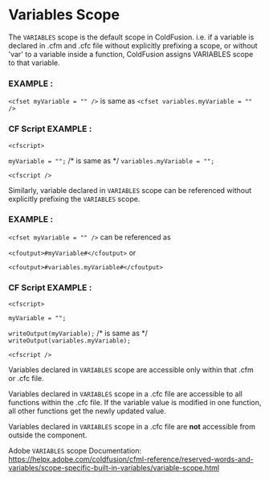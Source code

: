 # Variables Scope

The `VARIABLES` scope is the default scope in ColdFusion. i.e. if a variable is declared in .cfm and .cfc file without explicitly prefixing a scope, or without 'var' to a variable inside a function, ColdFusion assigns VARIABLES scope to that variable.

### EXAMPLE :
`<cfset myVariable = "" />` is same as `<cfset variables.myVariable = "" />`
### CF Script EXAMPLE :
`<cfscript>`

`myVariable = "";` /* is same as */
`variables.myVariable = "";`

`<cfscript />`

Similarly, variable declared in `VARIABLES` scope can be referenced without explicitly prefixing the `VARIABLES` scope.

### EXAMPLE :
`<cfset myVariable = "" />` can be referenced as

`<cfoutput>#myVariable#</cfoutput>` or

`<cfoutput>#variables.myVariable#</cfoutput>`

### CF Script EXAMPLE :
`<cfscript>`

`myVariable = "";`

`writeOutput(myVariable);` /* is same as */
`writeOutput(variables.myVariable);`

`<cfscript />`

Variables declared in `VARIABLES` scope are accessible only within that .cfm or .cfc file.

Variables declared in `VARIABLES` scope in a .cfc file are accessible to all functions within the .cfc file.  If the variable value is modified in one function, all other functions get the newly updated value.

Variables declared in `VARIABLES` scope in a .cfc file are **not** accessible from outside the component.


Adobe `VARIABLES` scope Documentation: https://helpx.adobe.com/coldfusion/cfml-reference/reserved-words-and-variables/scope-specific-built-in-variables/variable-scope.html
